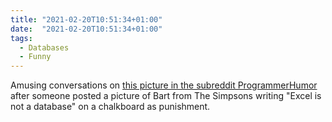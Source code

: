 ```yaml
---
title: "2021-02-20T10:51:34+01:00"
date:  "2021-02-20T10:51:34+01:00"
tags:
  - Databases
  - Funny
---
```


Amusing conversations on [this picture in the subreddit ProgrammerHumor](https://web.archive.org/web/20210220095330/https://www.reddit.com/r/ProgrammerHumor/comments/lmi1ay/db/) after someone posted a picture of Bart from The Simpsons writing "Excel is not a database" on a chalkboard as punishment.
